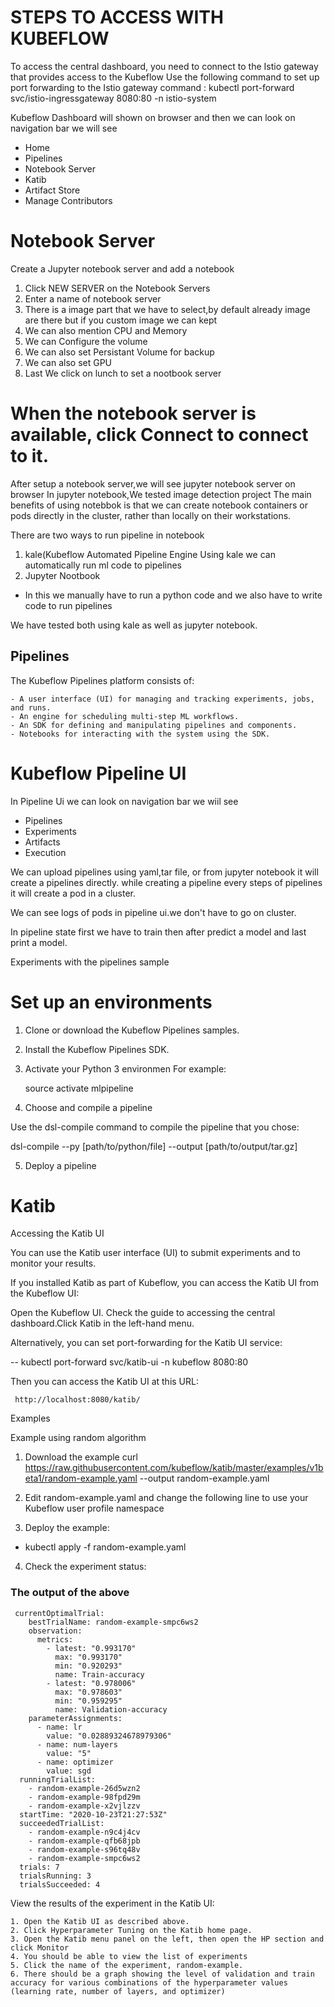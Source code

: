 # STEPS TO ACCESS WITH KUBEFLOW

To access the central dashboard, you need to connect to the Istio gateway that provides access to the Kubeflow
Use the following command to set up port forwarding to the Istio gateway
command : kubectl port-forward svc/istio-ingressgateway 8080:80 -n istio-system

Kubeflow Dashboard will shown on browser and then we can look on navigation bar we will see

- Home
- Pipelines
- Notebook Server
- Katib
- Artifact Store
- Manage Contributors


# Notebook Server 
Create a Jupyter notebook server and add a notebook

1. Click NEW SERVER on the Notebook Servers
2. Enter a name of notebook server
3. There is a image part that we have to select,by default already image are there but if you custom image we can kept
4. We can also mention CPU and Memory
5. We can Configure the volume
6. We can also set Persistant Volume for backup
7. We can also set GPU
8. Last We click on lunch to set a nootbook server

# When the notebook server is available, click Connect to connect to it.

After setup a notebook server,we will see jupyter notebook server on browser
In jupyter notebook,We tested image detection project
The main benefits of using notebbok is that we can create notebook containers or pods directly in the cluster, rather than locally on their workstations.

There are two ways to run pipeline in notebook
1. kale(Kubeflow Automated Pipeline Engine
 Using kale we can automatically run ml code to pipelines
2. Jupyter Nootbook
 - In this we manually have to run a python code and we also have to write code to run pipelines

We have tested both using kale as well as jupyter notebook.

## Pipelines

The Kubeflow Pipelines platform consists of:

    - A user interface (UI) for managing and tracking experiments, jobs, and runs.
    - An engine for scheduling multi-step ML workflows.
    - An SDK for defining and manipulating pipelines and components.
    - Notebooks for interacting with the system using the SDK.



# Kubeflow Pipeline UI

In Pipeline Ui we can look on navigation bar we wiil see
- Pipelines
- Experiments
- Artifacts
- Execution


We can upload pipelines using yaml,tar file, or from jupyter notebook it will create a pipelines directly.
while creating a pipeline every steps of pipelines it will create a pod in a cluster.

We can see logs of pods in pipeline ui.we don't have to go on cluster.


In pipeline state first we have to train then after predict a model and last print a model.



Experiments with the pipelines sample

# Set up an environments
1. Clone or download the Kubeflow Pipelines samples.
2. Install the Kubeflow Pipelines SDK.
3. Activate your Python 3 environmen
    For example:

      source activate mlpipeline
4. Choose and compile a pipeline

  Use the dsl-compile command to compile the pipeline that you chose:

dsl-compile --py [path/to/python/file] --output [path/to/output/tar.gz]

5. Deploy a pipeline


# Katib

Accessing the Katib UI

You can use the Katib user interface (UI) to submit experiments and to monitor your results. 

If you installed Katib as part of Kubeflow, you can access the Katib UI from the Kubeflow UI:

Open the Kubeflow UI. Check the guide to accessing the central dashboard.Click Katib in the left-hand menu.

Alternatively, you can set port-forwarding for the Katib UI service:

   -- kubectl port-forward svc/katib-ui -n kubeflow 8080:80
   
Then you can access the Katib UI at this URL:

     http://localhost:8080/katib/

Examples

Example using random algorithm

1. Download the example
   curl https://raw.githubusercontent.com/kubeflow/katib/master/examples/v1beta1/random-example.yaml --output random-example.yaml

2. Edit random-example.yaml and change the following line to use your Kubeflow user profile namespace
3. Deploy the example:
 - kubectl apply -f random-example.yaml
4. Check the experiment status:

### The output of the above 
     currentOptimalTrial:
        bestTrialName: random-example-smpc6ws2
        observation:
          metrics:
            - latest: "0.993170"
              max: "0.993170"
              min: "0.920293"
              name: Train-accuracy
            - latest: "0.978006"
              max: "0.978603"
              min: "0.959295"
              name: Validation-accuracy
        parameterAssignments:
          - name: lr
            value: "0.02889324678979306"
          - name: num-layers
            value: "5"
          - name: optimizer
            value: sgd
      runningTrialList:
        - random-example-26d5wzn2
        - random-example-98fpd29m
        - random-example-x2vjlzzv
      startTime: "2020-10-23T21:27:53Z"
      succeededTrialList:
        - random-example-n9c4j4cv
        - random-example-qfb68jpb
        - random-example-s96tq48v
        - random-example-smpc6ws2
      trials: 7
      trialsRunning: 3
      trialsSucceeded: 4

  



View the results of the experiment in the Katib UI:

    1. Open the Katib UI as described above.
    2. Click Hyperparameter Tuning on the Katib home page.
    3. Open the Katib menu panel on the left, then open the HP section and click Monitor
    4. You should be able to view the list of experiments
    5. Click the name of the experiment, random-example.
    6. There should be a graph showing the level of validation and train accuracy for various combinations of the hyperparameter values (learning rate, number of layers, and optimizer)


